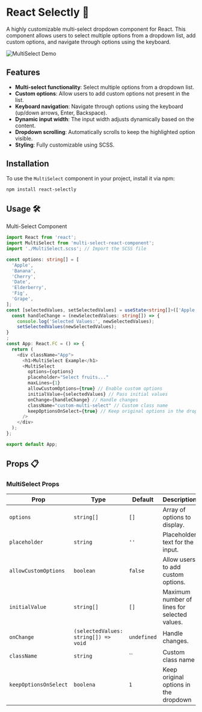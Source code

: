 # React Selectly 🚀

A highly customizable multi-select dropdown component for React. This component allows users to select multiple options from a dropdown list, add custom options, and navigate through options using the keyboard.

![MultiSelect Demo](demo.gif) <!-- Add a demo GIF if available -->

## Features

- **Multi-select functionality**: Select multiple options from a dropdown list.
- **Custom options**: Allow users to add custom options not present in the list.
- **Keyboard navigation**: Navigate through options using the keyboard (up/down arrows, Enter, Backspace).
- **Dynamic input width**: The input width adjusts dynamically based on the content.
- **Dropdown scrolling**: Automatically scrolls to keep the highlighted option visible.
- **Styling**: Fully customizable using SCSS.

## Installation

To use the `MultiSelect` component in your project, install it via npm:

```bash
npm install react-selectly
```

## Usage 🛠️
Multi-Select Component
```typescript
import React from 'react';
import MultiSelect from 'multi-select-react-component';
import './MultiSelect.scss'; // Import the SCSS file

const options: string[] = [
  'Apple',
  'Banana',
  'Cherry',
  'Date',
  'Elderberry',
  'Fig',
  'Grape',
];
const [selectedValues, setSelectedValues] = useState<string[]>(['Apple', 'Banana']); // Initial values
  const handleChange = (newSelectedValues: string[]) => {
    console.log('Selected Values:', newSelectedValues);
    setSelectedValues(newSelectedValues);
}
;
const App: React.FC = () => {
  return (
    <div className="App">
      <h1>MultiSelect Example</h1>
      <MultiSelect
        options={options}
        placeholder="Select fruits..."
        maxLines={1}
        allowCustomOptions={true} // Enable custom options
        initialValue={selectedValues} // Pass initial values
        onChange={handleChange} // Handle changes
        className="custom-multi-select" // Custom class name
        keepOptionsOnSelect={true} // Keep original options in the dropdown
      />
    </div>
  );
};

export default App;
```

## Props 📋
### MultiSelect Props

| Prop               | Type            | Default       | Description                                      |
|--------------------|-----------------|---------------|--------------------------------------------------|
| `options`          | `string[]`      | `[]`          | Array of options to display.                    |
| `placeholder`      | `string`        | `''`          | Placeholder text for the input.                 |
| `allowCustomOptions` | `boolean`     | `false`       | Allow users to add custom options.              |
| `initialValue`         | `string[]`        | `[]`           | Maximum number of lines for selected values.    |
| `onChange`         | `(selectedValues: string[]) => void` | `undefined`           | Handle changes.   |
| `className`         | `string`        | ``           | Custom class name    |
| `keepOptionsOnSelect`  | `boolena`    | `1`           | Keep original options in the dropdown   |
